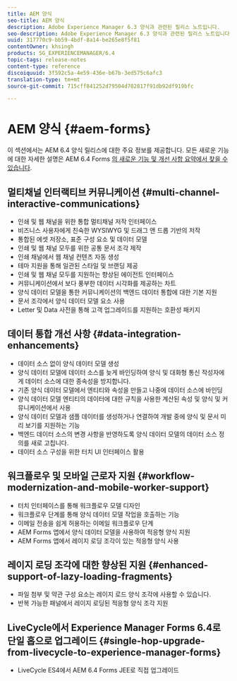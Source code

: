```yaml
---
title: AEM 양식
seo-title: AEM 양식
description: Adobe Experience Manager 6.3 양식과 관련된 릴리스 노트입니다.
seo-description: Adobe Experience Manager 6.3 양식과 관련된 릴리스 노트입니다.
uuid: 317770c9-bb59-4bdf-8a14-be265e8f5f81
contentOwner: khsingh
products: SG_EXPERIENCEMANAGER/6.4
topic-tags: release-notes
content-type: reference
discoiquuid: 3f592c5a-4e59-436e-b67b-3ed575c6afc3
translation-type: tm+mt
source-git-commit: 715cff841252d79504d702817f91db92df919bfc

---
```



# AEM 양식 {#aem-forms}

이 섹션에서는 AEM 6.4 양식 릴리스에 대한 주요 정보를 제공합니다. 모든 새로운 기능에 대한 자세한 설명은 AEM 6.4 Forms [의 새로운 기능 및 개선 사항 요약에서 찾을 수 있습니다](/help/forms/using/whats-new.md).

## 멀티채널 인터랙티브 커뮤니케이션 {#multi-channel-interactive-communications}

* 인쇄 및 웹 채널을 위한 통합 멀티채널 저작 인터페이스
* 비즈니스 사용자에게 친숙한 WYSIWYG 및 드래그 앤 드롭 기반의 저작
* 통합된 에셋 저장소, 표준 구성 요소 및 데이터 모델
* 인쇄 및 웹 채널 모두를 위한 공통 문서 조각 제작
* 인쇄 채널에서 웹 채널 컨텐츠 자동 생성
* 테마 지원을 통해 일관된 스타일 및 브랜딩 제공
* 인쇄 및 웹 채널 모두를 지원하는 향상된 에이전트 인터페이스
* 커뮤니케이션에서 보다 풍부한 데이터 시각화를 제공하는 차트
* 양식 데이터 모델을 통한 커뮤니케이션의 백엔드 데이터 통합에 대한 기본 지원
* 문서 조각에서 양식 데이터 모델 요소 사용
* Letter 및 Data 사전을 통해 고객 업그레이드를 지원하는 호환성 패키지

## 데이터 통합 개선 사항 {#data-integration-enhancements}

* 데이터 소스 없이 양식 데이터 모델 생성
* 양식 데이터 모델에 데이터 소스를 늦게 바인딩하여 양식 및 대화형 통신 작성자에게 데이터 소스에 대한 종속성을 방지합니다.
* 기존 양식 데이터 모델에서 엔티티와 속성을 만들고 나중에 데이터 소스에 바인딩
* 양식 데이터 모델 엔티티의 데이터에 대한 규칙을 사용한 계산된 속성 및 양식 및 커뮤니케이션에서 사용
* 양식 데이터 모델과 샘플 데이터를 생성하거나 연결하여 개발 중에 양식 및 문서 미리 보기를 지원하는 기능
* 백엔드 데이터 소스의 변경 사항을 반영하도록 양식 데이터 모델의 데이터 소스 정의를 새로 고칩니다.
* 데이터 소스 구성을 위한 터치 UI 인터페이스 활용

## 워크플로우 및 모바일 근로자 지원 {#workflow-modernization-and-mobile-worker-support}

* 터치 인터페이스를 통해 워크플로우 모델 디자인
* 워크플로우 단계를 통해 양식 데이터 모델 작업을 호출하는 기능
* 이메일 전송을 쉽게 허용하는 이메일 워크플로우 단계
* AEM Forms 앱에서 양식 데이터 모델을 사용하여 적응형 양식 지원
* AEM Forms 앱에서 레이지 로딩 조각이 있는 적응형 양식 사용

## 레이지 로딩 조각에 대한 향상된 지원 {#enhanced-support-of-lazy-loading-fragments}

* 파일 첨부 및 약관 구성 요소는 레이지 로드 양식 조각에 사용할 수 있습니다.
* 반복 가능한 패널에서 레이지 로딩된 적응형 양식 조각 지원

## LiveCycle에서 Experience Manager Forms 6.4로 단일 홉으로 업그레이드 {#single-hop-upgrade-from-livecycle-to-experience-manager-forms}

* LiveCycle ES4에서 AEM 6.4 Forms JEE로 직접 업그레이드
